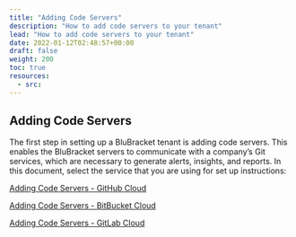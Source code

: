 ```yaml
---
title: "Adding Code Servers"
description: "How to add code servers to your tenant"
lead: "How to add code servers to your tenant"
date: 2022-01-12T02:48:57+00:00
draft: false
weight: 200
toc: true
resources:
  - src:
---
```


## Adding Code Servers

The first step in setting up a BluBracket tenant is adding code servers.  This enables the BluBracket servers to communicate with a company’s Git services, which are necessary to generate alerts, insights, and reports.  In this document, select the service that you are using for set up instructions:

[Adding Code Servers - GitHub Cloud](/how-to/add-code-servers/github-cloud/)

[Adding Code Servers - BitBucket Cloud](/how-to/add-code-servers/github-cloud/)

[Adding Code Servers - GitLab Cloud](/how-to/add-code-servers/gitlab-cloud/)
